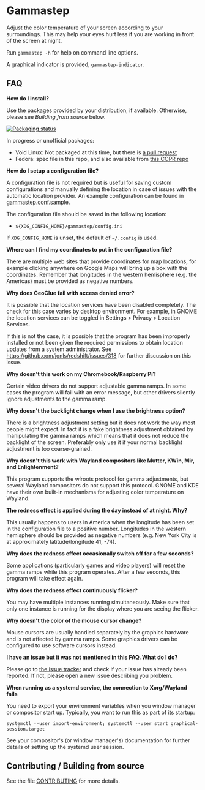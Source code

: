 Gammastep
========

Adjust the color temperature of your screen according to
your surroundings. This may help your eyes hurt less if you are
working in front of the screen at night.

Run `gammastep -h` for help on command line options.

A graphical indicator is provided, `gammastep-indicator`.

FAQ
---

**How do I install?**

Use the packages provided by your distribution, if available. Otherwise,
please see _Building from source_ below.

[![Packaging status](https://repology.org/badge/vertical-allrepos/gammastep.svg)](https://repology.org/project/gammastep/versions)

In progress or unofficial packages:

* Void Linux: Not packaged at this time, but there is [a pull request](https://github.com/void-linux/void-packages/pull/23643)
* Fedora: spec file in this repo, and also available from [this COPR repo](https://copr.fedorainfracloud.org/coprs/alebastr/sway-extras/)

**How do I setup a configuration file?**

A configuration file is not required but is useful for saving custom
configurations and manually defining the location in case of issues with the
automatic location provider. An example configuration can be found in
[gammastep.conf.sample](gammastep.conf.sample).

The configuration file should be saved in the following location:

- `${XDG_CONFIG_HOME}/gammastep/config.ini`

If `XDG_CONFIG_HOME` is unset, the default of `~/.config` is used.

**Where can I find my coordinates to put in the configuration file?**

There are multiple web sites that provide coordinates for map locations, for
example clicking anywhere on Google Maps will bring up a box with the
coordinates. Remember that longitudes in the western hemisphere (e.g. the
Americas) must be provided as negative numbers.

**Why does GeoClue fail with access denied error?**

It is possible that the location services have been disabled completely. The
check for this case varies by desktop environment. For example, in GNOME the
location services can be toggled in Settings > Privacy > Location Services.

If this is not the case, it is possible that the program has been improperly
installed or not been given the required permissions to obtain location
updates from a system administrator. See
https://github.com/jonls/redshift/issues/318 for further discussion on this
issue.

**Why doesn't this work on my Chromebook/Raspberry Pi?**

Certain video drivers do not support adjustable gamma ramps. In some cases
the program will fail with an error message, but other drivers silently ignore
adjustments to the gamma ramp.

**Why doesn't the backlight change when I use the brightness option?**

There is a brightness adjustment setting but it does not work the way most
people might expect. In fact it is a fake brightness adjustment obtained by
manipulating the gamma ramps which means that it does not reduce the backlight
of the screen. Preferably only use it if your normal backlight adjustment is
too coarse-grained.

**Why doesn't this work with Wayland compositors like Mutter, KWin, Mir, and
Enlightenment?**

This program supports the wlroots protocol for gamma adjustments,
but several Wayland compositors do not support this protocol.
GNOME and KDE have their own built-in mechanisms for adjusting color
temperature on Wayland.

**The redness effect is applied during the day instead of at night. Why?**

This usually happens to users in America when the longitude has been set in the
configuration file to a positive number. Longitudes in the western hemisphere
should be provided as negative numbers (e.g. New York City is at approximately
latitude/longitude 41, -74).

**Why does the redness effect occasionally switch off for a few seconds?**

Some applications (particularly games and video players) will reset the gamma
ramps while this program operates.
After a few seconds, this program will take effect again.

**Why does the redness effect continuously flicker?**

You may have multiple instances running simultaneously. Make sure
that only one instance is running for the display where you are seeing the
flicker.

**Why doesn't the color of the mouse cursor change?**

Mouse cursors are usually handled separately by the graphics hardware and is
not affected by gamma ramps. Some graphics drivers can be configured to use
software cursors instead.

**I have an issue but it was not mentioned in this FAQ. What do I do?**

Please go to [the issue tracker](https://gitlab.com/chinstrap/gammastep/issues) and
check if your issue has already been reported. If not, please open a new issue
describing you problem.


**When running as a systemd service, the connection to Xorg/Wayland fails**

You need to export your environment variables when you window manager or
compositor start up. Typically, you want to run this as part of its startup:

    systemctl --user import-environment; systemctl --user start graphical-session.target

See your compositor's (or window manager's) documentation for further details
of setting up the systemd user session.

Contributing / Building from source
-----------------------------------

See the file [CONTRIBUTING](CONTRIBUTING.md) for more details.
